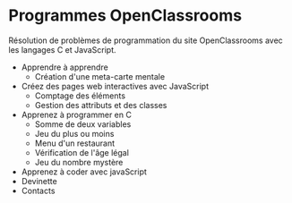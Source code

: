 # Programmes OpenClassrooms

Résolution de problèmes de programmation du site OpenClassrooms avec les langages C et JavaScript.

* Apprendre à apprendre
  * Création d'une meta-carte mentale
* Créez des pages web interactives avec JavaScript
  * Comptage des éléments
  * Gestion des attributs et des classes
* Apprenez à programmer en C
  * Somme de deux variables
  * Jeu du plus ou moins
  * Menu d'un restaurant
  * Vérification de l'âge légal
  * Jeu du nombre mystère
* Apprenez à coder avec javaScript
 * Devinette
 * Contacts
